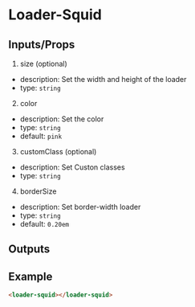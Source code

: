# Loader-Squid

## Inputs/Props

1. size (optional)
  - description: Set the width and height of the loader
  - type: `string`

2. color
  - description: Set the color
  - type: `string`
  - default: `pink`

3. customClass (optional)
  - description: Set Custon classes
  - type: `string`

4. borderSize
  - description: Set border-width loader
  - type: `string`
  - default: `0.20em`

## Outputs

## Example

```html
<loader-squid></loader-squid>
```
